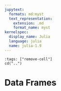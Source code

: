 ```yaml
---
jupytext:
  formats: md:myst
  text_representation:
    extension: .md
    format_name: myst
kernelspec:
  display_name: Julia
  language: julia
  name: julia-1.9
---
```


<!-- Run at top level of repo. -->
```{code-cell}
:tags: ["remove-cell"]
cd("..")
```

Data Frames
===========

